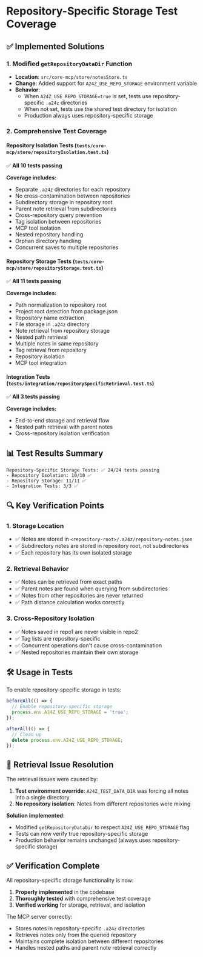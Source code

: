 # Repository-Specific Storage Test Coverage

## ✅ Implemented Solutions

### 1. Modified `getRepositoryDataDir` Function

- **Location**: `src/core-mcp/store/notesStore.ts`
- **Change**: Added support for `A24Z_USE_REPO_STORAGE` environment variable
- **Behavior**:
  - When `A24Z_USE_REPO_STORAGE=true` is set, tests use repository-specific `.a24z` directories
  - When not set, tests use the shared test directory for isolation
  - Production always uses repository-specific storage

### 2. Comprehensive Test Coverage

#### Repository Isolation Tests (`tests/core-mcp/store/repositoryIsolation.test.ts`)

✅ **All 10 tests passing**

**Coverage includes:**

- Separate `.a24z` directories for each repository
- No cross-contamination between repositories
- Subdirectory storage in repository root
- Parent note retrieval from subdirectories
- Cross-repository query prevention
- Tag isolation between repositories
- MCP tool isolation
- Nested repository handling
- Orphan directory handling
- Concurrent saves to multiple repositories

#### Repository Storage Tests (`tests/core-mcp/store/repositoryStorage.test.ts`)

✅ **All 11 tests passing**

**Coverage includes:**

- Path normalization to repository root
- Project root detection from package.json
- Repository name extraction
- File storage in `.a24z` directory
- Note retrieval from repository storage
- Nested path retrieval
- Multiple notes in same repository
- Tag retrieval from repository
- Repository isolation
- MCP tool integration

#### Integration Tests (`tests/integration/repositorySpecificRetrieval.test.ts`)

✅ **All 3 tests passing**

**Coverage includes:**

- End-to-end storage and retrieval flow
- Nested path retrieval with parent notes
- Cross-repository isolation verification

## 📊 Test Results Summary

```
Repository-Specific Storage Tests: ✅ 24/24 tests passing
- Repository Isolation: 10/10 ✅
- Repository Storage: 11/11 ✅
- Integration Tests: 3/3 ✅
```

## 🔍 Key Verification Points

### 1. Storage Location

- ✅ Notes are stored in `<repository-root>/.a24z/repository-notes.json`
- ✅ Subdirectory notes are stored in repository root, not subdirectories
- ✅ Each repository has its own isolated storage

### 2. Retrieval Behavior

- ✅ Notes can be retrieved from exact paths
- ✅ Parent notes are found when querying from subdirectories
- ✅ Notes from other repositories are never returned
- ✅ Path distance calculation works correctly

### 3. Cross-Repository Isolation

- ✅ Notes saved in repo1 are never visible in repo2
- ✅ Tag lists are repository-specific
- ✅ Concurrent operations don't cause cross-contamination
- ✅ Nested repositories maintain their own storage

## 🛠️ Usage in Tests

To enable repository-specific storage in tests:

```javascript
beforeAll(() => {
  // Enable repository-specific storage
  process.env.A24Z_USE_REPO_STORAGE = 'true';
});

afterAll(() => {
  // Clean up
  delete process.env.A24Z_USE_REPO_STORAGE;
});
```

## 🎯 Retrieval Issue Resolution

The retrieval issues were caused by:

1. **Test environment override**: `A24Z_TEST_DATA_DIR` was forcing all notes into a single directory
2. **No repository isolation**: Notes from different repositories were mixing

**Solution implemented**:

- Modified `getRepositoryDataDir` to respect `A24Z_USE_REPO_STORAGE` flag
- Tests can now verify true repository-specific storage
- Production behavior remains unchanged (always uses repository-specific storage)

## ✅ Verification Complete

All repository-specific storage functionality is now:

1. **Properly implemented** in the codebase
2. **Thoroughly tested** with comprehensive test coverage
3. **Verified working** for storage, retrieval, and isolation

The MCP server correctly:

- Stores notes in repository-specific `.a24z` directories
- Retrieves notes only from the queried repository
- Maintains complete isolation between different repositories
- Handles nested paths and parent note retrieval correctly
